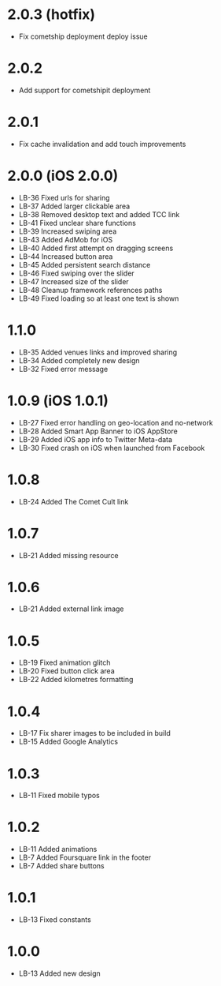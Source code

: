 2.0.3 (hotfix)
====
- Fix cometship deployment deploy issue 

2.0.2
====
- Add support for cometshipit deployment 

2.0.1
=====
- Fix cache invalidation and add touch improvements

2.0.0 (iOS 2.0.0)
=====
- LB-36 Fixed urls for sharing
- LB-37 Added larger clickable area
- LB-38 Removed desktop text and added TCC link
- LB-41 Fixed unclear share functions
- LB-39 Increased swiping area
- LB-43 Added AdMob for iOS
- LB-40 Added first attempt on dragging screens
- LB-44 Increased button area
- LB-45 Added persistent search distance
- LB-46 Fixed swiping over the slider
- LB-47 Increased size of the slider
- LB-48 Cleanup framework references paths
- LB-49 Fixed loading so at least one text is shown

1.1.0
=====
- LB-35 Added venues links and improved sharing
- LB-34 Added completely new design
- LB-32 Fixed error message

1.0.9 (iOS 1.0.1)
=====
- LB-27 Fixed error handling on geo-location and no-network
- LB-28 Added Smart App Banner to iOS AppStore
- LB-29 Added iOS app info to Twitter Meta-data
- LB-30 Fixed crash on iOS when launched from Facebook

1.0.8
=====
- LB-24 Added The Comet Cult link

1.0.7
=====
- LB-21 Added missing resource

1.0.6
=====
- LB-21 Added external link image

1.0.5
=====
- LB-19 Fixed animation glitch
- LB-20 Fixed button click area
- LB-22 Added kilometres formatting

1.0.4
=====
- LB-17 Fix sharer images to be included in build
- LB-15 Added Google Analytics

1.0.3
=====
- LB-11 Fixed mobile typos

1.0.2
=====
- LB-11 Added animations
- LB-7 Added Foursquare link in the footer
- LB-7 Added share buttons

1.0.1
=====
- LB-13 Fixed constants

1.0.0
=====
- LB-13 Added new design
